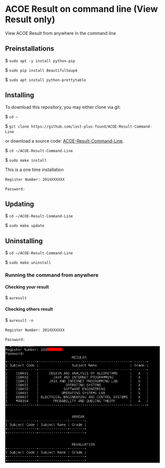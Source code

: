 # ACOE Result on command line (View Result only)
View ACOE Result from anywhere in the command line

## Preinstallations

$ `sudo apt -y install python-pip`

$ `sudo pip install BeautifulSoup4`

$ `sudo apt install python-prettytable`

## Installing

To download this repository, you may either clone via git:

$ `cd ~`

$ `git clone https://github.com/lost-plus-found/ACOE-Result-Command-Line`

or download a source code: [ACOE-Result-Command-Line](https://github.com/lost-plus-found/ACOE-Result-Command-Line/archive/master.zip).

$ `cd ~/ACOE-Result-Command-Line`

$ `sudo make install`

This is a one time installation

`Register Number: 201XXXXXXX`

`Password: `

## Updating

$ `cd ~/ACOE-Result-Command-Line`

$ `sudo make update`

## Uninstalling

$ `cd ~/ACOE-Result-Command-Line`

$ `sudo make uninstall`

### Running the command from anywhere

#### Checking your result

$ `auresult`

#### Checking others result

$ `auresult -n`

`Register Number: 201XXXXXXX`

`Password: `

![Screenshot](./assets/SS.png "Screenshot 1")
